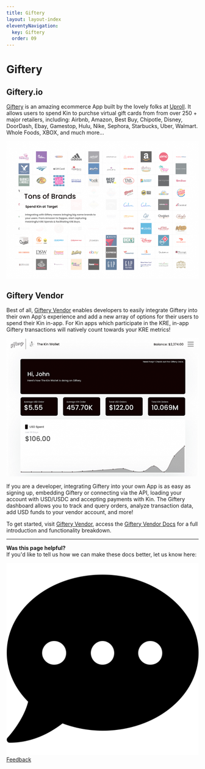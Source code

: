 ```yaml
---
title: Giftery
layout: layout-index
eleventyNavigation:
  key: Giftery
  order: 09
---
```


# Giftery
## Giftery.io

[Giftery](https://giftery.io) is an amazing ecommerce App built by the lovely folks at [Uproll](https://uproll.app/). It allows users to spend Kin to purchse virtual gift cards from from over 250 + major retailers, including: Airbnb, Amazon, Best Buy, Chipotle, Disney, DoorDash, Ebay, Gamestop, Hulu, Nike, Sephora, Starbucks, Uber, Walmart. Whole Foods, XBOX, and much more…

<img src="./images/Giftery1.png" alt="Giftery Brands" class='docImage'/>
<br/>

## Giftery Vendor
Best of all, [Giftery Vendor](https://giftery.io/vendor) enables developers to easily integrate Giftery into their own App's experience and add a new array of options for their users to spend their Kin in-app. For Kin apps which participate in the KRE, in-app Giftery transactions will natively count towards your KRE metrics!

<img src="./images/Giftery2.png" alt="Giftery Vendor" class='docImage'/>
<br/>

If you are a developer, integrating Giftery into your own App is as easy as signing up, embedding Giftery or connecting via the API, loading your account with USD/USDC and accepting payments with Kin.  The Giftery dashboard allows you to track and query orders, analyze transaction data, add USD funds to your vendor account, and more! 

To get started, visit [Giftery Vendor](https://giftery.io/vendor), access the [Giftery Vendor Docs](https://giftery.snazzydocs.com/1.0/how-it-works) for a full introduction and functionality breakdown.

***
**Was this page helpful?**<br/>
If you'd like to tell us how we can make these docs better, let us know here:

<div class='contacts-index'>
  <a href='https://forms.gle/qhjcDJR59v8RJsaY7' target='_blank'><div class='contact'>
    <img class='contact-icon' alt='Developer' src='../../essentials/images/comment-dots-solid.svg'>
    <span class='contact-text'>Feedback</span>
  </div></a>
</div>


